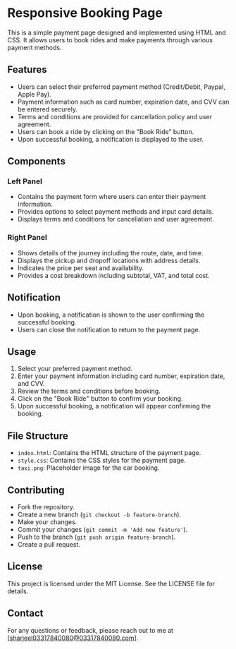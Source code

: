 # Responsive Booking Page

This is a simple payment page designed and implemented using HTML and CSS. It allows users to book rides and make payments through various payment methods.





## Features
- Users can select their preferred payment method (Credit/Debit, Paypal, Apple Pay).
- Payment information such as card number, expiration date, and CVV can be entered securely.
- Terms and conditions are provided for cancellation policy and user agreement.
- Users can book a ride by clicking on the "Book Ride" button.
- Upon successful booking, a notification is displayed to the user.



## Components
### Left Panel
- Contains the payment form where users can enter their payment information.
- Provides options to select payment methods and input card details.
- Displays terms and conditions for cancellation and user agreement.

### Right Panel
- Shows details of the journey including the route, date, and time.
- Displays the pickup and dropoff locations with address details.
- Indicates the price per seat and availability.
- Provides a cost breakdown including subtotal, VAT, and total cost.

## Notification
- Upon booking, a notification is shown to the user confirming the successful booking.
- Users can close the notification to return to the payment page.


## Usage
1. Select your preferred payment method.
2. Enter your payment information including card number, expiration date, and CVV.
3. Review the terms and conditions before booking.
4. Click on the "Book Ride" button to confirm your booking.
5. Upon successful booking, a notification will appear confirming the booking.

## File Structure
- `index.html`: Contains the HTML structure of the payment page.
- `style.css`: Contains the CSS styles for the payment page.
- `taxi.png`: Placeholder image for the car booking.


## Contributing

- Fork the repository.
- Create a new branch (`git checkout -b feature-branch`).
- Make your changes.
- Commit your changes (`git commit -m 'Add new feature'`).
- Push to the branch (`git push origin feature-branch`).
- Create a pull request.


## License

This project is licensed under the MIT License. See the LICENSE file for details.

## Contact

For any questions or feedback, please reach out to me at [sharjeel03317840080@03317840080.com].